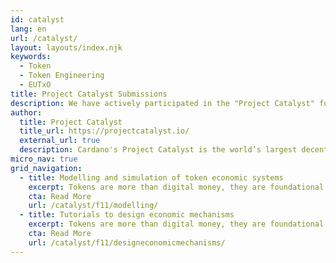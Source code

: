 ```yaml
---
id: catalyst
lang: en
url: /catalyst/
layout: layouts/index.njk
keywords:
  - Token
  - Token Engineering
  - EUTxO
title: Project Catalyst Submissions
description: We have actively participated in the "Project Catalyst" funding rounds. Our continued submissions reflect our commitment to advancing the ecosystem through token engineering education and tools.
author:
  title: Project Catalyst
  title_url: https://projectcatalyst.io/
  external_url: true
  description: Cardano's Project Catalyst is the world’s largest decentralized innovation engine for solving real-world challenges.
micro_nav: true
grid_navigation:
  - title: Modelling and simulation of token economic systems
    excerpt: Tokens are more than digital money, they are foundational to digital economic systems. Pior to coding, token models should be modelled and analysed. That requires an engineering discipline and supporting tools.
    cta: Read More
    url: /catalyst/f11/modelling/
  - title: Tutorials to design economic mechanisms
    excerpt: Tokens are more than digital money, they are foundational to digital economic systems. However the knowledge needed to design and verify good token-based micro-economies on Cardano and EUTxO does not exist.
    cta: Read More
    url: /catalyst/f11/designeconomicmechanisms/
---
```

